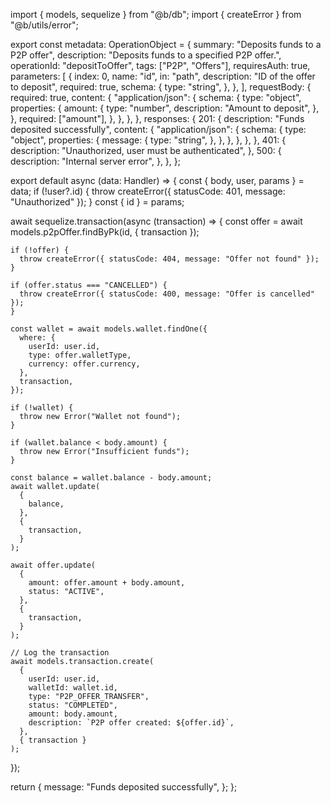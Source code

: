 import { models, sequelize } from "@b/db";
import { createError } from "@b/utils/error";

export const metadata: OperationObject = {
  summary: "Deposits funds to a P2P offer",
  description: "Deposits funds to a specified P2P offer.",
  operationId: "depositToOffer",
  tags: ["P2P", "Offers"],
  requiresAuth: true,
  parameters: [
    {
      index: 0,
      name: "id",
      in: "path",
      description: "ID of the offer to deposit",
      required: true,
      schema: {
        type: "string",
      },
    },
  ],
  requestBody: {
    required: true,
    content: {
      "application/json": {
        schema: {
          type: "object",
          properties: {
            amount: {
              type: "number",
              description: "Amount to deposit",
            },
          },
          required: ["amount"],
        },
      },
    },
  },
  responses: {
    201: {
      description: "Funds deposited successfully",
      content: {
        "application/json": {
          schema: {
            type: "object",
            properties: {
              message: {
                type: "string",
              },
            },
          },
        },
      },
    },
    401: {
      description: "Unauthorized, user must be authenticated",
    },
    500: {
      description: "Internal server error",
    },
  },
};

export default async (data: Handler) => {
  const { body, user, params } = data;
  if (!user?.id) {
    throw createError({ statusCode: 401, message: "Unauthorized" });
  }
  const { id } = params;

  await sequelize.transaction(async (transaction) => {
    const offer = await models.p2pOffer.findByPk(id, { transaction });

    if (!offer) {
      throw createError({ statusCode: 404, message: "Offer not found" });
    }

    if (offer.status === "CANCELLED") {
      throw createError({ statusCode: 400, message: "Offer is cancelled" });
    }

    const wallet = await models.wallet.findOne({
      where: {
        userId: user.id,
        type: offer.walletType,
        currency: offer.currency,
      },
      transaction,
    });

    if (!wallet) {
      throw new Error("Wallet not found");
    }

    if (wallet.balance < body.amount) {
      throw new Error("Insufficient funds");
    }

    const balance = wallet.balance - body.amount;
    await wallet.update(
      {
        balance,
      },
      {
        transaction,
      }
    );

    await offer.update(
      {
        amount: offer.amount + body.amount,
        status: "ACTIVE",
      },
      {
        transaction,
      }
    );

    // Log the transaction
    await models.transaction.create(
      {
        userId: user.id,
        walletId: wallet.id,
        type: "P2P_OFFER_TRANSFER",
        status: "COMPLETED",
        amount: body.amount,
        description: `P2P offer created: ${offer.id}`,
      },
      { transaction }
    );
  });

  return {
    message: "Funds deposited successfully",
  };
};
